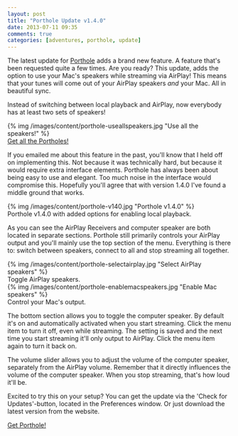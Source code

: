 ```yaml
---
layout: post
title: "Porthole Update v1.4.0"
date: 2013-07-11 09:35
comments: true
categories: [adventures, porthole, update]
---
```


The latest update for [Porthole](http://getporthole.com) adds a brand new feature. A feature
that's been requested quite a few times. Are you ready? This update, adds the option to use
your Mac's speakers while streaming via AirPlay! This means that your tunes
will come out of your AirPlay speakers _and_ your Mac. All in beautiful sync.

Instead of switching between local playback and AirPlay, now everybody has at
least two sets of speakers!

<div class="thumbnail">
{% img /images/content/porthole-useallspeakers.jpg "Use all the speakers!" %}
</div>

<!-- more -->

<div class="text-center">
<a href="http://getporthole.com" class="btn btn-large btn-success">Get all the Portholes!</a>
</div>

If you emailed me about this feature in the past, you'll know that I held off
on implementing this. Not because it was technically hard, but because it would
require extra interface elements. Porthole has always been about being easy to
use and elegant. Too much noise in the interface would compromise this.
Hopefully you'll agree that with version 1.4.0 I've found a middle ground that
works.

<div class="thumbnail">
{% img /images/content/porthole-v140.jpg "Porthole v1.4.0" %}
<div class="caption">
Porthole v1.4.0 with added options for enabling local playback.
</div>
</div>

As you can see the AirPlay Receivers and computer speaker are both located in
separate sections. Porthole still primarily controls your AirPlay output and
you'll mainly use the top section of the menu. Everything is there to:
switch between speakers, connect to all and stop streaming all together.

<div class="row">
  <div class="span4">
    <div class="thumbnail">
    {% img /images/content/porthole-selectairplay.jpg "Select AirPlay speakers" %}
    <div class="caption">
    Toggle AirPlay speakers.
    </div>
    </div>
  </div>
  <div class="span4">
    <div class="thumbnail">
    {% img /images/content/porthole-enablemacspeakers.jpg "Enable Mac speakers" %}
    <div class="caption">
    Control your Mac's output.
    </div>
    </div>
  </div>
</div>

The bottom section allows you to toggle the computer speaker. By default it's
on and automatically activated when you start streaming. Click the menu item to
turn it off, even while streaming. The setting is saved and the next time you start
streaming it'll only output to AirPlay. Click the menu item again to turn it
back on.

The volume slider allows you to adjust the volume of the computer speaker, separately 
from the AirPlay volume. Remember  that it directly influences the volume of the 
computer speaker. When you stop streaming, that's how loud it'll be.

Excited to try this on your setup? You can get the update via the 'Check for Updates'-button, located in the
Preferences window. Or just download the latest version from the website.

<div class="text-center">
<a href="http://getporthole.com" class="btn btn-large btn-success">Get Porthole!</a>
</div>